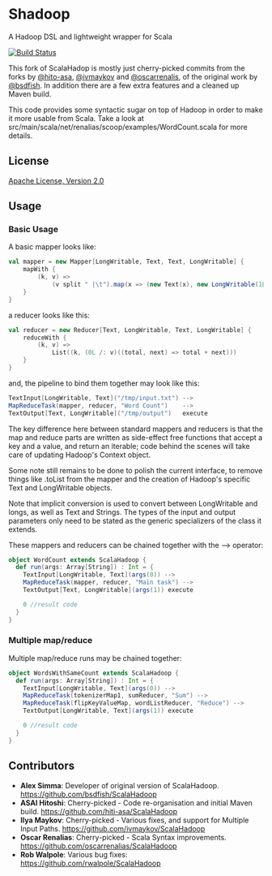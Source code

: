 # Shadoop

A Hadoop DSL and lightweight wrapper for Scala


[![Build Status](https://travis-ci.org/adamretter/Shadoop.png?branch=master)](https://travis-ci.org/adamretter/Shadoop)

This fork of ScalaHadop is mostly just cherry-picked commits from the forks by [@hito-asa](https://github.com/hiti-asa/ScalaHadoop), [@ivmaykov](https://github.com/ivmaykov/ScalaHadoop) and [@oscarrenalis](https://github.com/oscarrenalias/ScalaHadoop), of the original work by [@bsdfish](https://github.com/bsdfish/ScalaHadoop). In addition there are a few extra features and a cleaned up Maven build.

This code provides some syntactic sugar on top of Hadoop in order to make
it more usable from Scala.  Take a look at src/main/scala/net/renalias/scoop/examples/WordCount.scala for more
details.

## License
[Apache License, Version 2.0](http://opensource.org/licenses/Apache-2.0)

## Usage
### Basic Usage
A basic mapper looks like:

```scala
val mapper = new Mapper[LongWritable, Text, Text, LongWritable] {
    mapWith {
        (k, v) =>
            (v split " |\t").map(x => (new Text(x), new LongWritable(1L))).toList
    }
}
```

a reducer looks like this:

```scala
val reducer = new Reducer[Text, LongWritable, Text, LongWritable] {
    reduceWith {
        (k, v) =>
            List((k, (0L /: v)((total, next) => total + next)))
    }
}
```

and, the pipeline to bind them together may look like this:

```scala
TextInput[LongWritable, Text]("/tmp/input.txt") -->
MapReduceTask(mapper, reducer, "Word Count")    -->
TextOutput[Text, LongWritable]("/tmp/output")   execute
```


The key difference here between standard mappers and reducers is that the map and reduce parts are written as side-effect
free functions that accept a key and a value, and return an iterable; code behind the scenes will take care of
updating Hadoop's Context object.

Some note still remains to be done to polish the current interface, to remove things like .toList from the mapper and
the creation of Hadoop's specific Text and LongWritable objects.

Note that implicit conversion is used to convert between LongWritable and longs, as well as Text
and Strings.  The types of the input and output parameters only need to be stated as the
generic specializers of the class it extends.

These mappers and reducers can be chained together with the --> operator:

```scala
object WordCount extends ScalaHadoop {
  def run(args: Array[String]) : Int = {
    TextInput[LongWritable, Text](args(0)) -->
    MapReduceTask(mapper, reducer, "Main task") -->
    TextOutput[Text, LongWritable](args(1)) execute

    0 //result code
  }
}
```

### Multiple map/reduce
Multiple map/reduce runs may be chained together:

```scala
object WordsWithSameCount extends ScalaHadoop {
  def run(args: Array[String]) : Int = {
    TextInput[LongWritable, Text](args(0)) -->
    MapReduceTask(tokenizerMap1, sumReducer, "Sum") -->
    MapReduceTask(flipKeyValueMap, wordListReducer, "Reduce") -->
    TextOutput[LongWritable, Text](args(1)) execute

    0 //result code
  }
}
```

## Contributors
- **Alex Simma**: Developer of original version of ScalaHadoop. https://github.com/bsdfish/ScalaHadoop
- **ASAI Hitoshi**: Cherry-picked - Code re-organisation and initial Maven build. https://github.com/hiti-asa/ScalaHadoop
- **Ilya Maykov**: Cherry-picked - Various fixes, and support for Multiple Input Paths. https://github.com/ivmaykov/ScalaHadoop
- **Oscar Renalias**: Cherry-picked - Scala Syntax improvements. https://github.com/oscarrenalias/ScalaHadoop
- **Rob Walpole**: Various bug fixes: https://github.com/rwalpole/ScalaHadoop
